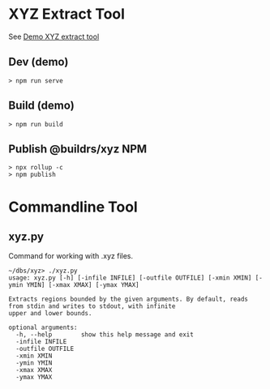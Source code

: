 # XYZ Extract Tool

See [Demo XYZ extract tool](https://buildrs.github.io/xyz/)

## Dev (demo)
```
> npm run serve
```

## Build (demo)
```
> npm run build
```

## Publish @buildrs/xyz NPM
```
> npx rollup -c
> npm publish
```

# Commandline Tool

## xyz.py
Command for working with .xyz files.
```
~/dbs/xyz> ./xyz.py
usage: xyz.py [-h] [-infile INFILE] [-outfile OUTFILE] [-xmin XMIN] [-ymin YMIN] [-xmax XMAX] [-ymax YMAX]

Extracts regions bounded by the given arguments. By default, reads from stdin and writes to stdout, with infinite
upper and lower bounds.

optional arguments:
  -h, --help        show this help message and exit
  -infile INFILE
  -outfile OUTFILE
  -xmin XMIN
  -ymin YMIN
  -xmax XMAX
  -ymax YMAX
```
